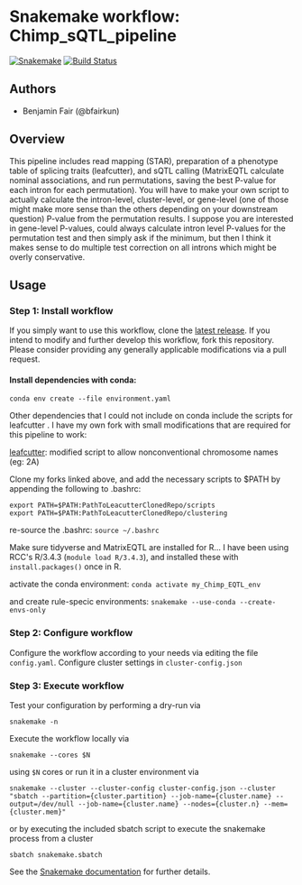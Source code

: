 # Snakemake workflow: Chimp_sQTL_pipeline

[![Snakemake](https://img.shields.io/badge/snakemake-≥5.3.0-brightgreen.svg)](https://snakemake.bitbucket.io)
[![Build Status](https://travis-ci.org/snakemake-workflows/sQTL_pipeline.svg?branch=master)](https://travis-ci.org/snakemake-workflows/sQTL_pipeline)


## Authors

* Benjamin Fair (@bfairkun)

## Overview
This pipeline includes read mapping (STAR), preparation of a phenotype table of splicing traits (leafcutter), and sQTL calling (MatrixEQTL calculate nominal associations, and run permutations, saving the best P-value for each intron for each permutation). You will have to make your own script to actually calculate the intron-level, cluster-level, or gene-level (one of those might make more sense than the others depending on your downstream question) P-value from the permutation results. I suppose you are interested in gene-level P-values, could always calculate intron level P-values for the permutation test and then simply ask if the minimum, but then I think it makes sense to do multiple test correction on all introns which might be overly conservative.

## Usage

### Step 1: Install workflow

If you simply want to use this workflow, clone the [latest release](https://github.com/bfairkun/sQTL_pipeline).
If you intend to modify and further develop this workflow, fork this repository. Please consider providing any generally applicable modifications via a pull request.

#### Install dependencies with conda:

`conda env create --file environment.yaml`

Other dependencies that I could not include on conda include the scripts for leafcutter . I have my own fork with small modifications that are required for this pipeline to work:

[leafcutter](https://github.com/bfairkun/leafcutter): modified script to allow nonconventional chromosome names (eg: 2A)

Clone my forks linked above, and add the necessary scripts to $PATH by appending the following to .bashrc:
```
export PATH=$PATH:PathToLeacutterClonedRepo/scripts
export PATH=$PATH:PathToLeacutterClonedRepo/clustering
```

re-source the .bashrc:
`source ~/.bashrc`

Make sure tidyverse and MatrixEQTL are installed for R... I have been using RCC's R/3.4.3 (`module load R/3.4.3`), and installed these with `install.packages()` once in R.

activate the conda environment:
`conda activate my_Chimp_EQTL_env` 

and create rule-specic environments:
`snakemake --use-conda --create-envs-only`

### Step 2: Configure workflow

Configure the workflow according to your needs via editing the file `config.yaml`. Configure cluster settings in `cluster-config.json`

### Step 3: Execute workflow

Test your configuration by performing a dry-run via

    snakemake -n

Execute the workflow locally via

    snakemake --cores $N

using `$N` cores or run it in a cluster environment via

    snakemake --cluster --cluster-config cluster-config.json --cluster "sbatch --partition={cluster.partition} --job-name={cluster.name} --output=/dev/null --job-name={cluster.name} --nodes={cluster.n} --mem={cluster.mem}"

or by executing the included sbatch script to execute the snakemake process from a cluster

    sbatch snakemake.sbatch

See the [Snakemake documentation](https://snakemake.readthedocs.io) for further details.
